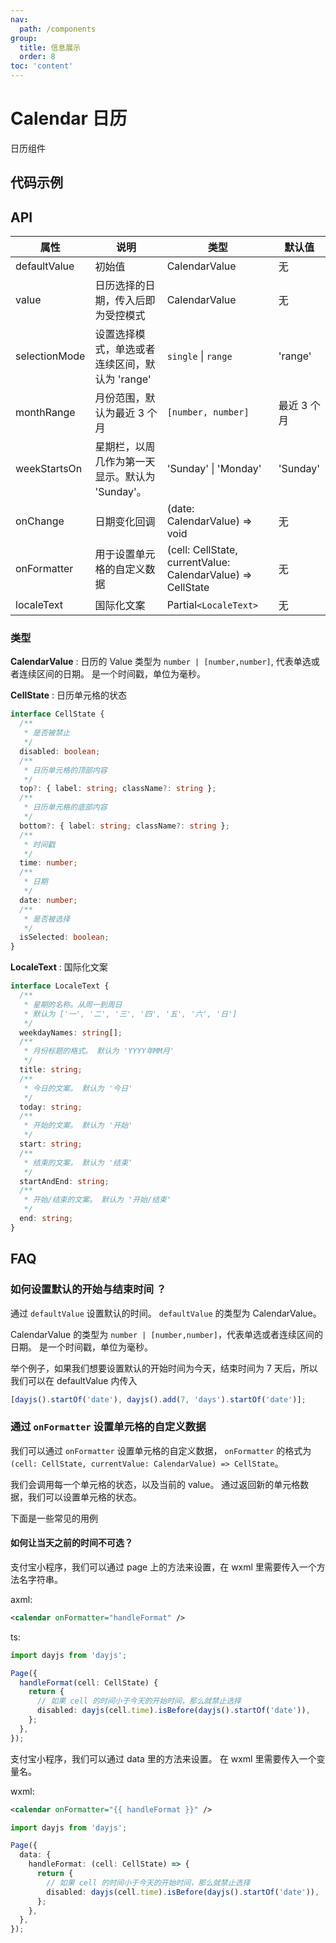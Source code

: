 ```yaml
---
nav:
  path: /components
group:
  title: 信息展示
  order: 8
toc: 'content'
---
```


# Calendar 日历

<code src="../../docs/components/compatibility.tsx" inline="true"></code>

日历组件

## 代码示例

<code src='pages/Calendar/index' ></code>

## API

| 属性          | 说明                                            | 类型                                                        | 默认值      |
| ------------- | ----------------------------------------------- | ----------------------------------------------------------- | ----------- |
| defaultValue  | 初始值                                          | CalendarValue                                               | 无          |
| value         | 日历选择的日期，传入后即为受控模式              | CalendarValue                                               | 无          |
| selectionMode | 设置选择模式，单选或者连续区间，默认为 'range'  | `single` \| `range`                                         | 'range'     |
| monthRange    | 月份范围，默认为最近 3 个月                     | `[number, number]`                                          | 最近 3 个月 |
| weekStartsOn  | 星期栏，以周几作为第一天显示。默认为 'Sunday'。 | 'Sunday' \| 'Monday'                                        | 'Sunday'    |
| onChange      | 日期变化回调                                    | (date: CalendarValue) => void                               | 无          |
| onFormatter   | 用于设置单元格的自定义数据                      | (cell: CellState, currentValue: CalendarValue) => CellState | 无          |
| localeText    | 国际化文案                                      | Partial`<LocaleText>`                                       | 无          |

### 类型

**CalendarValue** : 日历的 Value 类型为 `number | [number,number]`, 代表单选或者连续区间的日期。 是一个时间戳，单位为毫秒。

**CellState** : 日历单元格的状态

```typescript
interface CellState {
  /**
   * 是否被禁止
   */
  disabled: boolean;
  /**
   * 日历单元格的顶部内容
   */
  top?: { label: string; className?: string };
  /**
   * 日历单元格的底部内容
   */
  bottom?: { label: string; className?: string };
  /**
   * 时间戳
   */
  time: number;
  /**
   * 日期
   */
  date: number;
  /**
   * 是否被选择
   */
  isSelected: boolean;
}
```

**LocaleText** : 国际化文案

```typescript
interface LocaleText {
  /**
   * 星期的名称。从周一到周日
   * 默认为 ['一', '二', '三', '四', '五', '六', '日']
   */
  weekdayNames: string[];
  /**
   * 月份标题的格式。 默认为 'YYYY年MM月'
   */
  title: string;
  /**
   * 今日的文案。 默认为 '今日'
   */
  today: string;
  /**
   * 开始的文案。 默认为 '开始'
   */
  start: string;
  /**
   * 结束的文案。 默认为 '结束'
   */
  startAndEnd: string;
  /**
   * 开始/结束的文案。 默认为 '开始/结束'
   */
  end: string;
}
```

## FAQ

### 如何设置默认的开始与结束时间 ？

通过 `defaultValue` 设置默认的时间。 `defaultValue` 的类型为 CalendarValue。

CalendarValue 的类型为 `number | [number,number]`，代表单选或者连续区间的日期。 是一个时间戳，单位为毫秒。

举个例子，如果我们想要设置默认的开始时间为今天，结束时间为 7 天后，所以我们可以在 defaultValue 内传入

```ts
[dayjs().startOf('date'), dayjs().add(7, 'days').startOf('date')];
```

### 通过 `onFormatter` 设置单元格的自定义数据

我们可以通过 `onFormatter` 设置单元格的自定义数据， `onFormatter` 的格式为 `(cell: CellState, currentValue: CalendarValue) => CellState`。

我们会调用每一个单元格的状态，以及当前的 value。 通过返回新的单元格数据，我们可以设置单元格的状态。

下面是一些常见的用例

#### 如何让当天之前的时间不可选？

支付宝小程序，我们可以通过 page 上的方法来设置，在 wxml 里需要传入一个方法名字符串。

axml:

```xml
<calendar onFormatter="handleFormat" />
```

ts:

```ts
import dayjs from 'dayjs';

Page({
  handleFormat(cell: CellState) {
    return {
      // 如果 cell 的时间小于今天的开始时间，那么就禁止选择
      disabled: dayjs(cell.time).isBefore(dayjs().startOf('date')),
    };
  },
});
```

支付宝小程序，我们可以通过 data 里的方法来设置。 在 wxml 里需要传入一个变量名。

wxml:

```xml
<calendar onFormatter="{{ handleFormat }}" />
```

```ts
import dayjs from 'dayjs';

Page({
  data: {
    handleFormat: (cell: CellState) => {
      return {
        // 如果 cell 的时间小于今天的开始时间，那么就禁止选择
        disabled: dayjs(cell.time).isBefore(dayjs().startOf('date')),
      };
    },
  },
});
```
